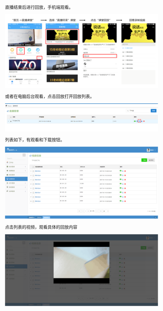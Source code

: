 直播结束后进行回放，手机端观看。

![](/assets/22.png)

或者在电脑后台观看，点击回放打开回放列表。

![](/assets/23.png)

列表如下，有观看和下载按钮。

![](/assets/24.png)

点击列表的视频，观看具体的回放内容

![](/assets/25.png)